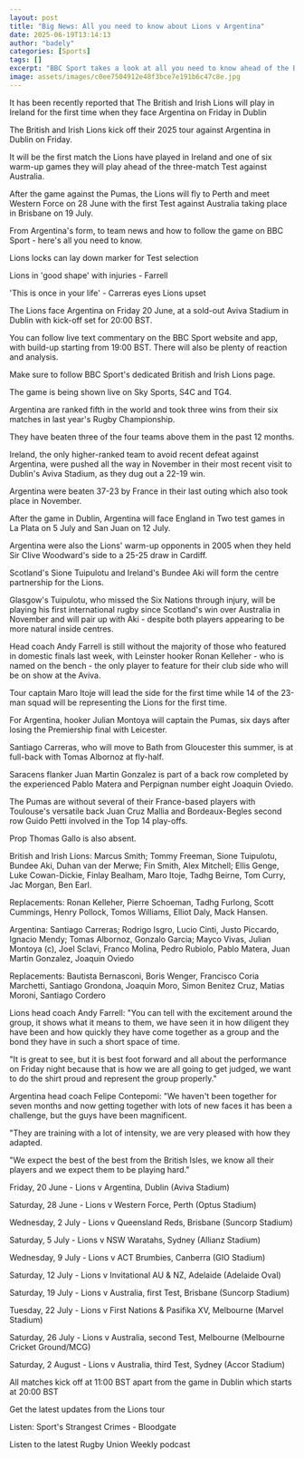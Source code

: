 ```yaml
---
layout: post
title: "Big News: All you need to know about Lions v Argentina"
date: 2025-06-19T13:14:13
author: "badely"
categories: [Sports]
tags: []
excerpt: "BBC Sport takes a look at all you need to know ahead of the British and Irish Lions' first game of their 2025 tour against Argentina at the Aviva Stad"
image: assets/images/c0ee7504912e48f3bce7e191b6c47c8e.jpg
---
```


It has been recently reported that The British and Irish Lions will play in Ireland for the first time when they face Argentina on Friday in Dublin

The British and Irish Lions kick off their 2025 tour against Argentina in Dublin on Friday.

It will be the first match the Lions have played in Ireland and one of six warm-up games they will play ahead of the three-match Test against Australia.

After the game against the Pumas, the Lions will fly to Perth and meet Western Force on 28 June with the first Test against Australia taking place in Brisbane on 19 July.

From Argentina's form, to team news and how to follow the game on BBC Sport - here's all you need to know.

Lions locks can lay down marker for Test selection

Lions in 'good shape' with injuries - Farrell

'This is once in your life' - Carreras eyes Lions upset

The Lions face Argentina on Friday 20 June, at a sold-out Aviva Stadium in Dublin with kick-off set for 20:00 BST.

You can follow live text commentary on the BBC Sport website and app, with build-up starting from 19:00 BST. There will also be plenty of reaction and analysis. 

Make sure to follow BBC Sport's dedicated British and Irish Lions page.

The game is being shown live on Sky Sports, S4C and TG4.

Argentina are ranked fifth in the world and took three wins from their six matches in last year's Rugby Championship.

They have beaten three of the four teams above them in the past 12 months.

Ireland, the only higher-ranked team to avoid recent defeat against Argentina, were pushed all the way in November in their most recent visit to Dublin's Aviva Stadium, as they dug out a 22-19 win. 

Argentina were beaten 37-23 by France in their last outing which also took place in November.

After the game in Dublin, Argentina will face England in Two test games in La Plata on 5 July and San Juan on 12 July.

Argentina were also the Lions' warm-up opponents in 2005 when they held Sir Clive Woodward's side to a 25-25 draw in Cardiff.

Scotland's Sione Tuipulotu and Ireland's Bundee Aki will form the centre partnership for the Lions.

Glasgow's Tuipulotu, who missed the Six Nations through injury, will be playing his first international rugby since Scotland's win over Australia in November and will pair up with Aki - despite both players appearing to be more natural inside centres.

Head coach Andy Farrell is still without the majority of those who featured in domestic finals last week, with Leinster hooker Ronan Kelleher - who is named on the bench - the only player to feature for their club side who will be on show at the Aviva.

Tour captain Maro Itoje will lead the side for the first time while 14 of the 23-man squad will be representing the Lions for the first time.

For Argentina, hooker Julian Montoya will captain the Pumas, six days after losing the Premiership final with Leicester.

Santiago Carreras, who will move to Bath from Gloucester this summer, is at full-back with Tomas Albornoz at fly-half.

Saracens flanker Juan Martin Gonzalez is part of a back row completed by the experienced Pablo Matera and Perpignan number eight Joaquin Oviedo.

The Pumas are without several of their France-based players with Toulouse's versatile back Juan Cruz Mallia and Bordeaux-Begles second row Guido Petti involved in the Top 14 play-offs.

Prop Thomas Gallo is also absent.

British and Irish Lions: Marcus Smith; Tommy Freeman, Sione Tuipulotu, Bundee Aki, Duhan van der Merwe; Fin Smith, Alex Mitchell; Ellis Genge, Luke Cowan-Dickie, Finlay Bealham, Maro Itoje, Tadhg Beirne, Tom Curry, Jac Morgan, Ben Earl.

Replacements: Ronan Kelleher, Pierre Schoeman, Tadhg Furlong, Scott Cummings, Henry Pollock, Tomos Williams, Elliot Daly, Mack Hansen.

Argentina: Santiago Carreras; Rodrigo Isgro, Lucio Cinti, Justo Piccardo, Ignacio Mendy; Tomas Albornoz, Gonzalo Garcia; Mayco Vivas, Julian Montoya (c), Joel Sclavi, Franco Molina, Pedro Rubiolo, Pablo Matera, Juan Martin Gonzalez, Joaquin Oviedo

Replacements: Bautista Bernasconi, Boris Wenger, Francisco Coria Marchetti, Santiago Grondona, Joaquin Moro, Simon Benitez Cruz, Matias Moroni, Santiago Cordero

Lions head coach Andy Farrell: "You can tell with the excitement around the group, it shows what it means to them, we have seen it in how diligent they have been and how quickly they have come together as a group and the bond they have in such a short space of time.

"It is great to see, but it is best foot forward and all about the performance on Friday night because that is how we are all going to get judged, we want to do the shirt proud and represent the group properly."

Argentina head coach Felipe Contepomi: "We haven't been together for seven months and now getting together with lots of new faces it has been a challenge, but the guys have been magnificent.

"They are training with a lot of intensity, we are very pleased with how they adapted.

"We expect the best of the best from the British Isles, we know all their players and we expect them to be playing hard."

Friday, 20 June - Lions v Argentina, Dublin (Aviva Stadium)

Saturday, 28 June - Lions v Western Force, Perth (Optus Stadium)

Wednesday, 2 July - Lions v Queensland Reds, Brisbane (Suncorp Stadium)

Saturday, 5 July - Lions v NSW Waratahs, Sydney (Allianz Stadium)

Wednesday, 9 July - Lions v ACT Brumbies, Canberra (GIO Stadium)

Saturday, 12 July - Lions v Invitational AU & NZ, Adelaide (Adelaide Oval)

Saturday, 19 July - Lions v Australia, first Test, Brisbane (Suncorp Stadium)

Tuesday, 22 July - Lions v First Nations & Pasifika XV, Melbourne (Marvel Stadium)

Saturday, 26 July - Lions v Australia, second Test, Melbourne (Melbourne Cricket Ground/MCG)

Saturday, 2 August - Lions v Australia, third Test, Sydney (Accor Stadium)

All matches kick off at 11:00 BST apart from the game in Dublin which starts at 20:00 BST

Get the latest updates from the Lions tour

Listen: Sport's Strangest Crimes - Bloodgate

Listen to the latest Rugby Union Weekly podcast

